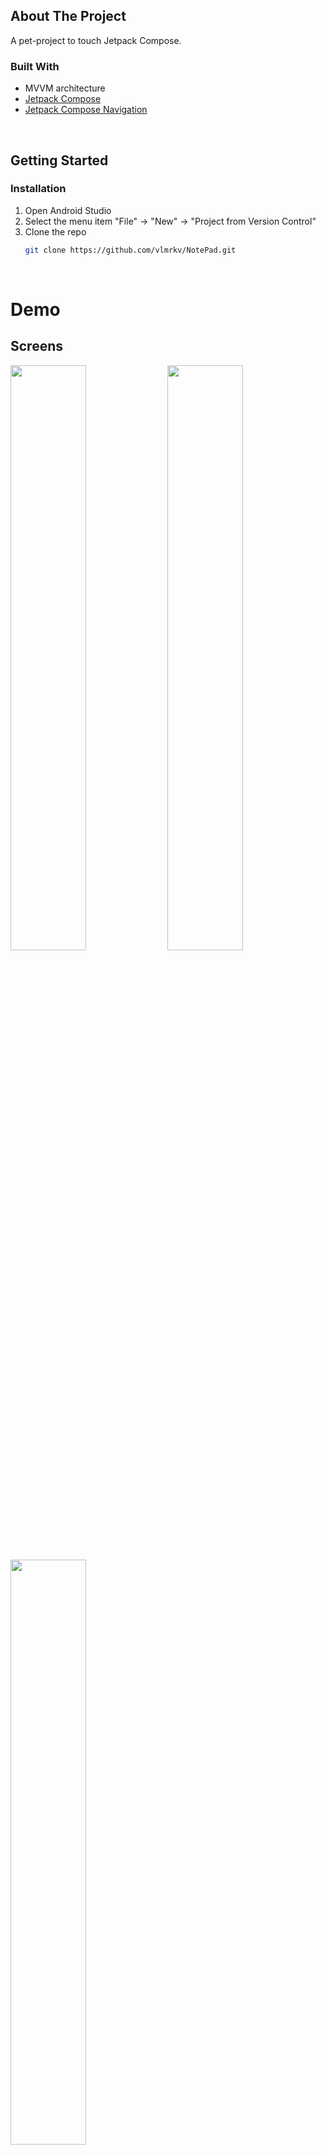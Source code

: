 <!-- ABOUT THE PROJECT -->

## About The Project

A pet-project to touch Jetpack Compose.

### Built With

* MVVM architecture
* [Jetpack Compose](https://developer.android.com/develop/ui/compose)
* [Jetpack Compose Navigation](https://developer.android.com/develop/ui/compose/navigation)

</br>

<!-- GETTING STARTED -->

## Getting Started

### Installation

1. Open Android Studio
2. Select the menu item "File" -> "New" -> "Project from Version Control"
3. Clone the repo
   ```sh
   git clone https://github.com/vlmrkv/NotePad.git
   ```

</br>

<!--Demo -->

# Demo

## Screens

<img src="https://ucarecdn.com/394c6fec-b52d-4e89-86c0-396d2dc8266e/main_screen.png" width="49%"> <img src="https://ucarecdn.com/5d820408-ddca-4052-9d65-a98965703e28/details_screen.png" width="49%"> <img src="https://ucarecdn.com/abf371ad-bd9d-41a0-b230-7b7a6a2f0e16/edit_screen.png" width="49%">



## Contact

[Telegram](https://t.me/vlmrkv)
[Yandex mail](mailto:markov@mdvlpr.ru)

<br />
